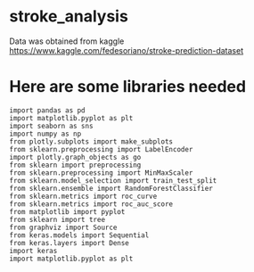 # stroke_analysis

Data was obtained from kaggle https://www.kaggle.com/fedesoriano/stroke-prediction-dataset

# Here are some libraries needed

```
import pandas as pd
import matplotlib.pyplot as plt
import seaborn as sns
import numpy as np
from plotly.subplots import make_subplots
from sklearn.preprocessing import LabelEncoder
import plotly.graph_objects as go
from sklearn import preprocessing
from sklearn.preprocessing import MinMaxScaler
from sklearn.model_selection import train_test_split
from sklearn.ensemble import RandomForestClassifier
from sklearn.metrics import roc_curve
from sklearn.metrics import roc_auc_score
from matplotlib import pyplot
from sklearn import tree
from graphviz import Source
from keras.models import Sequential
from keras.layers import Dense
import keras
import matplotlib.pyplot as plt
```
